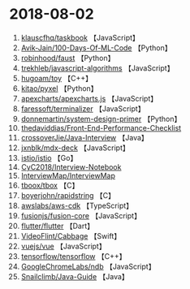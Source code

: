 # 2018-08-02

1. [klauscfhq/taskbook](https://github.com/klauscfhq/taskbook) 【JavaScript】
2. [Avik-Jain/100-Days-Of-ML-Code](https://github.com/Avik-Jain/100-Days-Of-ML-Code) 【Python】
3. [robinhood/faust](https://github.com/robinhood/faust) 【Python】
4. [trekhleb/javascript-algorithms](https://github.com/trekhleb/javascript-algorithms) 【JavaScript】
5. [hugoam/toy](https://github.com/hugoam/toy) 【C++】
6. [kitao/pyxel](https://github.com/kitao/pyxel) 【Python】
7. [apexcharts/apexcharts.js](https://github.com/apexcharts/apexcharts.js) 【JavaScript】
8. [faressoft/terminalizer](https://github.com/faressoft/terminalizer) 【JavaScript】
9. [donnemartin/system-design-primer](https://github.com/donnemartin/system-design-primer) 【Python】
10. [thedaviddias/Front-End-Performance-Checklist](https://github.com/thedaviddias/Front-End-Performance-Checklist) 
11. [crossoverJie/Java-Interview](https://github.com/crossoverJie/Java-Interview) 【Java】
12. [jxnblk/mdx-deck](https://github.com/jxnblk/mdx-deck) 【JavaScript】
13. [istio/istio](https://github.com/istio/istio) 【Go】
14. [CyC2018/Interview-Notebook](https://github.com/CyC2018/Interview-Notebook) 
15. [InterviewMap/InterviewMap](https://github.com/InterviewMap/InterviewMap) 
16. [tboox/tbox](https://github.com/tboox/tbox) 【C】
17. [boyerjohn/rapidstring](https://github.com/boyerjohn/rapidstring) 【C】
18. [awslabs/aws-cdk](https://github.com/awslabs/aws-cdk) 【TypeScript】
19. [fusionjs/fusion-core](https://github.com/fusionjs/fusion-core) 【JavaScript】
20. [flutter/flutter](https://github.com/flutter/flutter) 【Dart】
21. [VideoFlint/Cabbage](https://github.com/VideoFlint/Cabbage) 【Swift】
22. [vuejs/vue](https://github.com/vuejs/vue) 【JavaScript】
23. [tensorflow/tensorflow](https://github.com/tensorflow/tensorflow) 【C++】
24. [GoogleChromeLabs/ndb](https://github.com/GoogleChromeLabs/ndb) 【JavaScript】
25. [Snailclimb/Java-Guide](https://github.com/Snailclimb/Java-Guide) 【Java】
